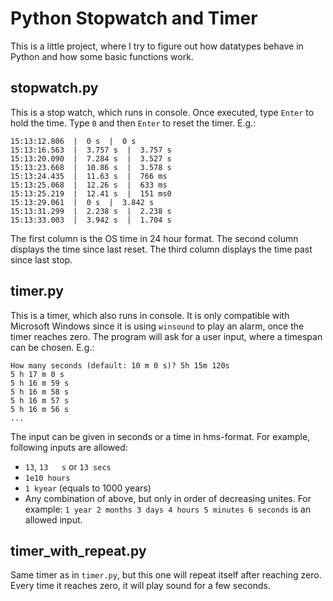 # Python Stopwatch and Timer

This is a little project, where I try to figure out how datatypes behave in Python and how some basic functions work.

## stopwatch.py

This is a stop watch, which runs in console. Once executed, type `Enter` to hold the time. Type `0` and then `Enter` to reset the timer. E.g.:

```
15:13:12.806  |  0 s  |  0 s
15:13:16.563  |  3.757 s  |  3.757 s
15:13:20.090  |  7.284 s  |  3.527 s
15:13:23.668  |  10.86 s  |  3.578 s
15:13:24.435  |  11.63 s  |  766 ms
15:13:25.068  |  12.26 s  |  633 ms
15:13:25.219  |  12.41 s  |  151 ms0
15:13:29.061  |  0 s  |  3.842 s
15:13:31.299  |  2.238 s  |  2.238 s
15:13:33.003  |  3.942 s  |  1.704 s
```
The first column is the OS time in 24 hour format. The second column displays the time since last reset. The third column displays the time past since last stop.

## timer.py

This is a timer, which also runs in console. It is only compatible with Microsoft Windows since it is using `winsound` to play an alarm, once the timer reaches zero. The program will ask for a user input, where a timespan can be chosen. E.g.:

```
How many seconds (default: 10 m 0 s)? 5h 15m 120s
5 h 17 m 0 s
5 h 16 m 59 s
5 h 16 m 58 s
5 h 16 m 57 s
5 h 16 m 56 s
...
```
The input can be given in seconds or a time in hms-format. For example, following inputs are allowed:

* `13`, ` 13   s ` or `13 secs`
* `1e10 hours`
* `1 kyear` (equals to 1000 years)
* Any combination of above, but only in order of decreasing unites. For example: `1 year 2 months 3 days 4 hours 5 minutes 6 seconds` is an allowed input.

## timer_with_repeat.py

Same timer as in `timer.py`, but this one will repeat itself after reaching zero. Every time it reaches zero, it will play sound for a few seconds.
